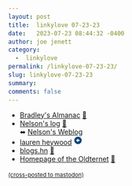 ```yaml
---
layout: post
title:  linkylove 07-23-23
date:   2023-07-23 08:44:32 -0400
author: joe jenett
category:
  -  linkylove
permalink: /linkylove-07-23-23/
slug: linkylove-07-23-23
summary: 
comments: false
---
```

<ul class="linkylove">
	<li><a title="Bradley's Almanac" href="http://www.bradleysalmanac.com/">Bradley's Almanac</a> <a href="https://pinboard.in/u:sdellis">📌</a></li>
	<li><a title="Nelson's log" href="https://nelsonslog.wordpress.com/">Nelson's log</a> <a href="https://pinboard.in/u:solari">📌</a><br>⬌ <a title="Some Bits: Nelson's weblog" href="https://www.somebits.com/weblog/">Nelson's Weblog</a></li>
	<li><a title="lauren heywood" href="https://laurenheywood.com/">lauren heywood</a> <a class="normaltext" title="source" href="https://social.ds106.us/@johnjohnston"><img src="/images/left-arrow.png" alt="" width="18"></a></li>
	<li><a title="a directory of tech sites" href="https://blogs.hn/">blogs.hn</a> <a href="https://pinboard.in/u:cothrun">📌</a></li>
	<li><a title="Homepage of the Oldternet" href="https://www.geocities.ws/oldternet/">Homepage of the Oldternet</a> <a href="https://pinboard.in/u:tdjones">📌</a></li>
</ul>

<a href="https://brid.gy/publish/mastodon"><small>(cross-posted to mastodon)</small></a>